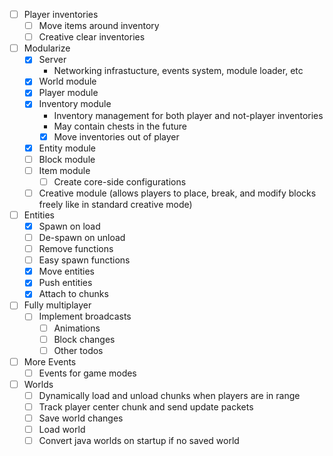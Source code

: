 - [ ] Player inventories
  - [ ] Move items around inventory
  - [ ] Creative clear inventories
- [ ] Modularize
  - [x] Server
    - Networking infrastucture, events system, module loader, etc
  - [x] World module
  - [x] Player module
  - [x] Inventory module
    - Inventory management for both player and not-player inventories
    - May contain chests in the future
    - [x] Move inventories out of player
  - [x] Entity module
  - [ ] Block module
  - [ ] Item module
    - [ ] Create core-side configurations
  - [ ] Creative module (allows players to place, break, and modify blocks freely like in standard creative mode)
- [ ] Entities
  - [x] Spawn on load
  - [ ] De-spawn on unload
  - [ ] Remove functions
  - [ ] Easy spawn functions
  - [x] Move entities
  - [x] Push entities
  - [x] Attach to chunks
- [ ] Fully multiplayer
  - [ ] Implement broadcasts
    - [ ] Animations
    - [ ] Block changes
    - [ ] Other todos
- [ ] More Events
  - [ ] Events for game modes
- [ ] Worlds
  - [ ] Dynamically load and unload chunks when players are in range
  - [ ] Track player center chunk and send update packets
  - [ ] Save world changes
  - [ ] Load world
  - [ ] Convert java worlds on startup if no saved world